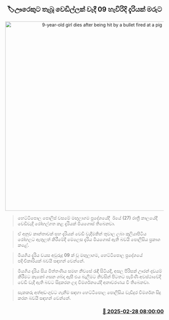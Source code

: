 <p align='center'><b><h2 align='center' title='9-year-old girl dies after being hit by a bullet fired at a pig'>🏷ඌරෙකුට තැබූ වෙඩිල්ලක් වැදී 09 හැවිරිදි දැරියක් මරුට</h2></b></p>
<p align='center'><img src='https://helakuru.sgp1.cdn.digitaloceanspaces.com/esana/images/lib/crime-death.jpg' width='600' alt='9-year-old girl dies after being hit by a bullet fired at a pig'></p>

> හෙට්ටිපොල පොලිස් වසමේ මඟුලාගම ප්‍රදේශයේදී  ඊයේ (27) රාත්‍රී කාලයේදී වෙඩිවැදී රෝහල්ගත කළ දැරියක් මියගොස් තිබෙනවා.

> ඒ අනුව කාන්තාවක් සහ දැරියක් වෙඩි වැදීමකින් තුවාල ලබා කුලියාපිටිය රෝහලට ඇතුලත් කිරීමේදී මෙලෙස දැරිය මියගොස් ඇති බවයි පොලීසිය ප්‍රකාශ කළේ.

> මියගිය දැරිය වයස අවුරුදු 09 ක් වූ මඟුලාගම, හෙට්ටිපොල ප්‍රදේශයේ පදිංචිකාරියක් බවයි සඳහන් වෙන්නේ.

> මියගිය දැරිය සිය මිත්තණිය සමඟ නිවසේ රැඳී සිටියදී, අසල පිරිසක් ඌරන් දඩයම් කිරීමට කෑකෝ ගසන ශබ්ද ඇසී එය බැලීමට නිවසින් පිටතට පැමිණි අවස්ථාවේදී වෙඩි වැදී ඇති බවට සිදුකරන ලද විමර්ශනයේදී අනාවරණය වී තිබෙනවා.

> සැකකරු අත්අඩංගුවට ගැනීම සඳහා හෙට්ටිපොල පොලීසිය වැඩිදුර විමර්ශන සිදු කරන බවයි සඳහන් වෙන්නේ. 



<h3 align='right'><a href='https://www.helakuru.lk/esana/p/107892/'>📅 2025-02-28 08:00:00</a></h3>
